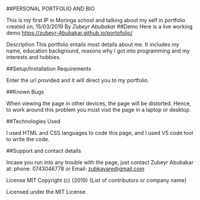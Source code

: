 ##PERSONAL PORTFOLIO AND BIO

This is my first IP in Moringa school and talking about my self in portfolio
created on, 15/03/2019
By *Zubeyr Abubakar*
##Demo
Here is a live working demo https://zubeyr-Abubakar.github.io/portofolio/

Description
This portfolio entails most details about me. It includes my name, education background, reasons why I got into programming and my interests and hobbies.

##Setup/Installation Requirements

Enter the url provided and it will direct you to my portfolio.

##Known Bugs

When viewing the page in other devices, the page will be distorted. Hence, to work around this problem you must visit the page in a laptop or desktop.

##Technologies Used

I used HTML and CSS languages to code this page, and I used VS code tool to write the code.

##Support and contact details

Incase you run into any trouble with the page, just contact Zubeyr Abubakar at: phone: 0743046778 or Email: zubkayare@gmail.com

License
MIT Copyright (c) {2019} {List of contributors or company name}

Licensed under the MIT License.